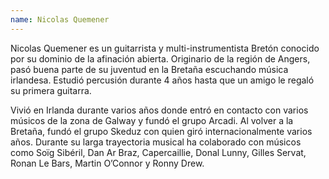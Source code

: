```yaml
---
name: Nicolas Quemener
---
```


Nicolas Quemener es un guitarrista y multi-instrumentista Bretón conocido por su dominio de la afinación abierta. Originario de la región de Angers, pasó buena parte de su juventud en la Bretaña escuchando música irlandesa. Estudió percusión durante 4 años hasta que un amigo le regaló su primera guitarra.

Vivió en Irlanda durante varios años donde entró en contacto con varios músicos de la zona de Galway y fundó el grupo Arcadi. Al volver a la Bretaña, fundó el grupo Skeduz con quien giró internacionalmente varios años. Durante su larga trayectoria musical ha colaborado con músicos como Soïg Sibéril, Dan Ar Braz, Capercaillie, Donal Lunny, Gilles Servat, Ronan Le Bars, Martin O’Connor y Ronny Drew.
